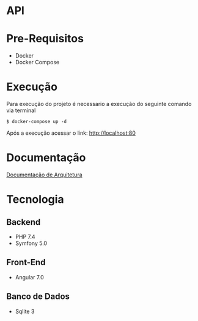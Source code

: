 # API

# Pre-Requisitos

- Docker
- Docker Compose

# Execução
Para execução do projeto é necessario a execução do seguinte comando via terminal

```
$ docker-compose up -d
```

Após a execução acessar o link: [http://localhost:80](http://localhost:80)
# Documentação
	
[Documentação de Arquitetura](api/docs/DAS.md)

# Tecnologia
## Backend
- PHP 7.4 
- Symfony 5.0

## Front-End
- Angular 7.0

## Banco de Dados 
- Sqlite 3
